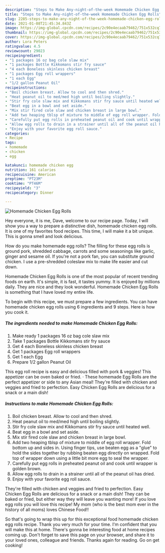 ```yaml
---
description: "Steps to Make Any-night-of-the-week Homemade Chicken Egg Rolls"
title: "Steps to Make Any-night-of-the-week Homemade Chicken Egg Rolls"
slug: 2285-steps-to-make-any-night-of-the-week-homemade-chicken-egg-rolls
date: 2021-01-08T21:45:34.843Z
image: https://img-global.cpcdn.com/recipes/2c90e4ecaab79462/751x532cq70/homemade-chicken-egg-rolls-recipe-main-photo.jpg
thumbnail: https://img-global.cpcdn.com/recipes/2c90e4ecaab79462/751x532cq70/homemade-chicken-egg-rolls-recipe-main-photo.jpg
cover: https://img-global.cpcdn.com/recipes/2c90e4ecaab79462/751x532cq70/homemade-chicken-egg-rolls-recipe-main-photo.jpg
author: Lora Peters
ratingvalue: 4.5
reviewcount: 29023
recipeingredient:
- "1 packages 16 oz bag cole slaw mix"
- "1 packages Bottle Kikkomans stir fry sauce"
- "4 each Boneless skinless chicken breast"
- "1 packages Egg roll wrappers"
- "1 each Egg"
- "1/2 gallon Peanut Oil"
recipeinstructions:
- "Boil chicken breast. Allow to cool and then shred."
- "Heat peanut oil to med/med high until boiling slightly."
- "Stir fry cole slaw mix and Kikkomans stir fry sauce until heated well."
- "Beat egg in a bowl and set aside."
- "Mix stir fired cole slaw and chicken breast in large bowl."
- "Add two heaping tblsp of mixture to middle of egg roll wrapper. Fold bottom up and sides in. Using finger tips, use beaten egg as a &#34;glue&#34; to hold the sides together by rubbing beaten egg directly on wrapped. Fold top of wrapper down using a little bit more egg to seal the wrapper."
- "Carefully put egg rolls in preheated peanut oil and cook until wrapper is golden brown."
- "Allow egg rolls to drain in a strainer until all of the peanut oil has dried."
- "Enjoy with your favorite egg roll sauce."
categories:
- Recipe
tags:
- homemade
- chicken
- egg

katakunci: homemade chicken egg 
nutrition: 161 calories
recipecuisine: American
preptime: "PT23M"
cooktime: "PT46M"
recipeyield: "3"
recipecategory: Dinner

---
```



![Homemade Chicken Egg Rolls](https://img-global.cpcdn.com/recipes/2c90e4ecaab79462/751x532cq70/homemade-chicken-egg-rolls-recipe-main-photo.jpg)

Hey everyone, it is me, Dave, welcome to our recipe page. Today, I will show you a way to prepare a distinctive dish, homemade chicken egg rolls. It is one of my favorites food recipes. This time, I will make it a bit unique. This is gonna smell and look delicious.

How do you make homemade egg rolls? The filling for these egg rolls is ground pork, shredded cabbage, carrots and some seasonings like garlic, ginger and sesame oil. If you&#39;re not a pork fan, you can substitute ground chicken. I use a pre-shredded coleslaw mix to make life easier and cut down.

Homemade Chicken Egg Rolls is one of the most popular of recent trending foods on earth. It's simple, it is fast, it tastes yummy. It is enjoyed by millions daily. They are nice and they look wonderful. Homemade Chicken Egg Rolls is something that I have loved my entire life.


To begin with this recipe, we must prepare a few ingredients. You can have homemade chicken egg rolls using 6 ingredients and 9 steps. Here is how you cook it.

<!--inarticleads1-->

##### The ingredients needed to make Homemade Chicken Egg Rolls:

1. Make ready 1 packages 16 oz bag cole slaw mix
1. Take 1 packages Bottle Kikkomans stir fry sauce
1. Get 4 each Boneless skinless chicken breast
1. Get 1 packages Egg roll wrappers
1. Get 1 each Egg
1. Prepare 1/2 gallon Peanut Oil


This egg roll recipe is easy and delicious filled with pork &amp; veggies! This appetizer can be oven baked or fried. · These homemade Egg Rolls are the perfect appetizer or side to any Asian meal! They&#39;re filled with chicken and veggies and fried to perfection. Easy Chicken Egg Rolls are delicious for a snack or a main dish! 

<!--inarticleads2-->

##### Instructions to make Homemade Chicken Egg Rolls:

1. Boil chicken breast. Allow to cool and then shred.
1. Heat peanut oil to med/med high until boiling slightly.
1. Stir fry cole slaw mix and Kikkomans stir fry sauce until heated well.
1. Beat egg in a bowl and set aside.
1. Mix stir fired cole slaw and chicken breast in large bowl.
1. Add two heaping tblsp of mixture to middle of egg roll wrapper. Fold bottom up and sides in. Using finger tips, use beaten egg as a &#34;glue&#34; to hold the sides together by rubbing beaten egg directly on wrapped. Fold top of wrapper down using a little bit more egg to seal the wrapper.
1. Carefully put egg rolls in preheated peanut oil and cook until wrapper is golden brown.
1. Allow egg rolls to drain in a strainer until all of the peanut oil has dried.
1. Enjoy with your favorite egg roll sauce.


They&#39;re filled with chicken and veggies and fried to perfection. Easy Chicken Egg Rolls are delicious for a snack or a main dish! They can be baked or fried, but either way they will leave you wanting more! If you love egg rolls you will love this recipe! My mom (who is the best mom ever in the history of all moms) loves Chinese Food!! 

So that's going to wrap this up for this exceptional food homemade chicken egg rolls recipe. Thank you very much for your time. I'm confident that you will make this at home. There's gonna be interesting food at home recipes coming up. Don't forget to save this page on your browser, and share it to your loved ones, colleague and friends. Thanks again for reading. Go on get cooking!
